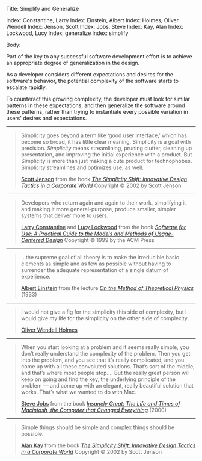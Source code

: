 Title: Simplify and Generalize

Index: Constantine, Larry
Index: Einstein, Albert
Index: Holmes, Oliver Wendell
Index: Jenson, Scott
Index: Jobs, Steve
Index: Kay, Alan
Index: Lockwood, Lucy
Index: generalize
Index: simplify

Body:

Part of the key to any successful software development effort is to achieve an appropriate degree of generalization in the design.

As a developer considers different expectations and desires for the software's behavior, the potential complexity of the software starts to escalate rapidly.

To counteract this growing complexity, the developer must look for similar patterns in these expectations, and then generalize the software around these patterns, rather than trying to instantiate every possible variation in users' desires and expectations.

----

<blockquote>
<p>
Simplicity goes beyond a term like &#8216;good user interface,&#8217; which has become so broad, it has little clear meaning. Simplicity is a goal with precision. <em>Simplicity</em> means streamlining, pruning clutter, cleaning up presentation, and improving the initial experience with a product. But Simplicity is more than just making a cute product for technophobes. Simplicity streamlines and optimizes use, as well.</p>

<footer>
<a href="http://en.wikipedia.org/wiki/Scott_Jenson" target="ref">Scott Jenson</a> from the book <cite><a href="bibliography.html#jenson-2002">The Simplicity Shift: Innovative Design Tactics in a Corporate World</a></cite> Copyright &copy; 2002 by Scott Jenson
</footer>
</blockquote>

----

<blockquote>
<p>
Developers who return again and again to their work, simplifying it and making it more general-purpose, produce smaller, simpler systems that deliver more to users.</p>

<footer>
<a href="http://en.wikipedia.org/wiki/Larry_Constantine" target="ref">Larry Constantine</a> and <a href="http://en.wikipedia.org/wiki/Lucy_Lockwood" target="ref">Lucy Lockwood</a> from the book <cite><a href="bibliography.html#constantine-lockwood-1999">Software for Use: A Practical Guide to the Models and Methods of Usage-Centered Design</a></cite> Copyright &copy; 1999 by the ACM Press
</footer>
</blockquote>

----

<blockquote>
<p>
...the supreme goal of all theory is to make the irreducible basic elements as simple and as few as possible without having to surrender the adequate representation of a single datum of experience.</p>

<footer>
<a href="http://en.wikipedia.org/wiki/Albert_Einstein" target="ref">Albert Einstein</a> from the lecture <cite><a href="bibliography.html#einstein-1933">On the Method of Theoretical Physics</a></cite> (1933)
</footer>
</blockquote>

----

<blockquote>
<p>
I would not give a fig for the simplicity this side of complexity, but I would give my life for the simplicity on the other side of complexity.</p>

<footer>
<a href="http://en.wikipedia.org/wiki/Oliver_Wendell_Holmes" target="ref">Oliver Wendell Holmes</a>
</footer>
</blockquote>


----

<blockquote>
<p>
When you start looking at a problem and it seems really simple, you don&#8217;t really understand the complexity of the problem. Then you get into the problem, and you see that it&#8217;s really complicated, and you come up with all these convoluted solutions. That&#8217;s sort of the middle, and that&#8217;s where most people stop.... But the really great person will keep on going and find the key, the underlying principle of the problem &#8212; and come up with an elegant, really beautiful solution that works. That&#8217;s what we wanted to do with Mac.</p>

<footer>
<a href="http://en.wikipedia.org/wiki/Steve_Jobs" target="ref">Steve Jobs</a> from the book <cite><a href="bibliography.html#jobs-2000-insanely">Insanely Great: The Life and Times of Macintosh, the Computer that Changed Everything</a></cite> (2000)
</footer>
</blockquote>

----

<blockquote>
<p>
Simple things should be simple and complex things should be possible.</p>

<footer>
<a href="http://en.wikipedia.org/wiki/Alan_Kay" target="ref">Alan Kay</a> from the book <cite><a href="bibliography.html#jenson-2002">The Simplicity Shift: Innovative Design Tactics in a Corporate World</a></cite> Copyright &copy; 2002 by Scott Jenson
</footer>
</blockquote>







